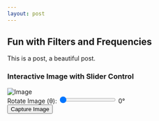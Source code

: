 ```yaml
---
layout: post
---
```


## Fun with Filters and Frequencies

This is a post, a beautiful post. 

### Interactive Image with Slider Control

<div id="image-container">
    <img id="image" src="your-image.jpg" alt="Image">
</div>
<div>
    <label for="slider">Rotate Image (θ): </label>
    <input type="range" id="slider" min="0" max="360" value="0">
    <span id="theta-value">0</span>°
</div>
<button id="capture">Capture Image</button>

<script>
    const slider = document.getElementById('slider');
    const image = document.getElementById('image');
    const thetaValue = document.getElementById('theta-value');
    const captureButton = document.getElementById('capture');

    slider.addEventListener('input', function () {
        const theta = slider.value;
        thetaValue.textContent = theta;
        image.style.transform = `rotate(${theta}deg)`;
    });

    captureButton.addEventListener('click', function () {
        html2canvas(document.querySelector("#image-container")).then(canvas => {
            const imgData = canvas.toDataURL("image/png");
            const link = document.createElement('a');
            link.href = imgData;
            link.download = 'captured-image.png';
            link.click();
        });
    });
</script>
